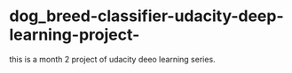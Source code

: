 # dog_breed-classifier-udacity-deep-learning-project-
this is a month 2 project of udacity deeo learning series.
